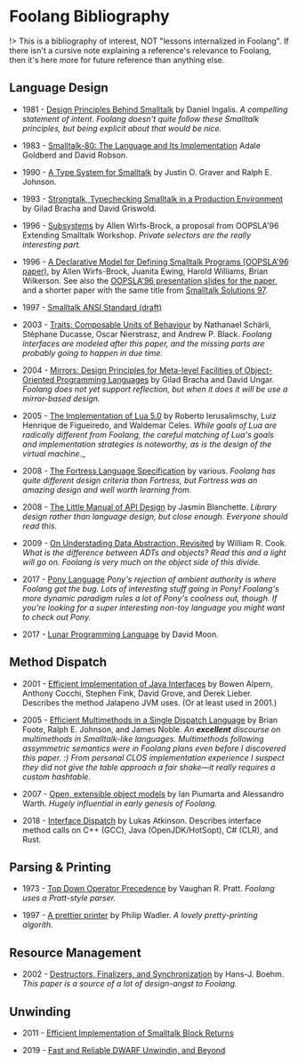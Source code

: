 # Foolang Bibliography 

!> This is a bibliography of interest, NOT "lessons internalized in Foolang". If
there isn't a cursive note explaining a reference's relevance to Foolang, then
it's here more for future reference than anything else.

## Language Design

- 1981 - [Design Principles Behind
  Smalltalk](http://stephane.ducasse.free.fr/FreeBooks/BlueBookHughes/Design%20Principles%20Behind%20Smalltalk.pdf)
  by Daniel Ingalis. _A compelling statement of intent. Foolang doesn't quite follow these Smalltalk
  principles, but being explicit about that would be nice._ 

- 1983 - [Smalltalk-80: The Language and Its Implementation](http://stephane.ducasse.free.fr/FreeBooks/BlueBook/Bluebook.pdf)
  Adale Goldberd and David Robson. 

- 1990 - [A Type System for
  Smalltalk](https://www.researchgate.net/publication/2815088_A_Type_System_for_Smalltalk)
  by Justin O. Graver and Ralph E. Johnson.

- 1993 - [Strongtalk, Typechecking Smalltalk in a Production
  Environment](http://laputan.org/pub/papers/Strongtalk-OOPSLA-93.pdf) by Gilad Bracha and David
  Griswold.

- 1996 - [Subsystems](https://www.instantiations.com/PDFs/OOPSLA96/subsys.pdf)
  by Allen Wirfs-Brock, a proposal from OOPSLA'96 Extending Smalltalk Workshop.
  _Private selectors are the really interesting part._

- 1996 - [A Declarative Model for Defining Smalltalk Programs (OOPSLA'96
  paper)](http://wirfs-brock.com/allen/files/papers/oopsladcl.pdf), by Allen
  Wirfs-Brock, Juanita Ewing, Harold Williams, Brian Wilkerson. See also the
  [OOPSLA'96 presentation slides for the
  paper](http://www.wirfs-brock.com/allen/talks/oopsla96dclslides.pdf), and a
  shorter paper with the same title from [Smalltalk Solutions
  97](https://web.archive.org/web/20200301140324/https://www.instantiations.com/vast/files/archive/Smalltalk-Solutions97/SSDCL1.HTM).

- 1997 - [Smalltalk ANSI Standard
  (draft)](https://web.archive.org/web/20200301135851/http://www.math.sfedu.ru/smalltalk/standard/index.html.en)

<a id="scharli2003"></a>
- 2003 - [Traits: Composable Units of
  Behaviour](http://scg.unibe.ch/archive/papers/Scha03aTraits.pdf)
  by Nathanael Schärli, Stéphane Ducasse, Oscar Nierstrasz, and Andrew P. Black.
  _Foolang interfaces are modeled after this paper, and the missing parts are
  probably going to happen in due time._

- 2004 - [Mirrors: Design Principles for Meta-level Facilities of
  Object-Oriented Programming Languages](https://bracha.org/mirrors.pdf) by
  Gilad Bracha and David Ungar. _Foolang does not yet support reflection, but
  when it does it will be use a mirror-based design._

- 2005 - [The Implementation of Lua 5.0](https://www.lua.org/doc/jucs05.pdf) by
  Roberto Ierusalimschy, Luiz Henrique de Figueiredo, and Waldemar Celes. 
  _While goals of Lua are radically different from Foolang, the careful matching
  of Lua's goals and implementation strategies is noteworthy, as is the design
  of the virtual machine.__

- 2008 - [The Fortress Language Specification](http://www.ccs.neu.edu/home/samth/fortress-spec.pdf) by
  various. _Foolang has quite different design criteria than Fortress, but
  Fortress was an amazing design and well worth learning from._

- 2008 - [The Little Manual of API
  Design](https://people.mpi-inf.mpg.de/~jblanche/api-design.pdf) by Jasmin
  Blanchette. _Library design rather than language design, but close enough.
  Everyone should read this._

- 2009 - [On Understading Data Abstraction,
  Revisited](https://www.cs.utexas.edu/~wcook/Drafts/2009/essay.pdf) by William
  R. Cook. _What is the difference between ADTs and objects? Read this and a
  light will go on. Foolang is very much on the object side of this divide._

- 2017 - [Pony Language](https://www.ponylang.io/)
  _Pony's rejection of ambient authority is where Foolang got the bug. Lots of
  interesting stuff going in Pony! Foolang's more dynamic paradigm rules a lot
  of Pony's coolness out, though. If you're looking for a super interesting
  non-toy language you might want to check out Pony._

- 2017 - [Lunar Programming Language](http://users.rcn.com/david-moon/Lunar/) by
  David Moon.

## Method Dispatch

- 2001 - [Efficient Implementation of Java
  Interfaces](https://yanniss.github.io/M135-18/oopsla01.pdf) by Bowen Alpern,
  Anthony Cocchi, Stephen Fink, David Grove, and Derek Lieber. Describes the
  method Jalapeno JVM uses. (Or at least used in 2001.)

- 2005 - [Efficient Multimethods in a Single Dispatch
  Language](http://www.laputan.org/reflection/Foote-Johnson-Noble-ECOOP-2005.pdf)
  by Brian Foote, Ralph E. Johnson, and James Noble. _An **excellent** discourse
  on multimethods in Smalltalk-like languages. Multimethods following
  assymmetric semantics were in Foolang plans even before I discovered this
  paper. :) From personal CLOS implementation experience I suspect they did
  not give the table approach a fair shake&mdash;it really requires a custom
  hashtable._

- 2007 - [Open, extensible object models](https://www.piumarta.com/software/cola/objmodel2.pdf) by Ian Piumarta
  and Alessandro Warth. _Hugely influential in early genesis of Foolang._

- 2018 - [Interface Dispatch](https://lukasatkinson.de/2018/interface-dispatch/)
  by Lukas Atkinson. Describes interface method calls on C++ (GCC), Java
  (OpenJDK/HotSopt), C# (CLR), and Rust.

## Parsing & Printing

- 1973 - [Top Down Operator Precedence](/papers/pratt.pdf) by Vaughan R. Pratt.
  _Foolang uses a Pratt-style parser._

- 1997 - [A prettier
  printer](https://homepages.inf.ed.ac.uk/wadler/papers/prettier/prettier.pdf)
  by Philip Wadler. _A lovely pretty-printing algorith._

## Resource Management

- 2002 - [Destructors, Finalizers, and Synchronization](https://www.hpl.hp.com/techreports/2002/HPL-2002-335.pdf)
  by Hans-J. Boehm. _This paper is a source of a lot of design-angst to Foolang._

## Unwinding

- 2011 - [Efficient Implementation of Smalltalk Block Returns](http://www.wirfs-brock.com/allen/things/smalltalk-things/efficient-implementation-smalltalk-block-returns)

- 2019 - [Fast and Reliable DWARF Unwindin, and Beyond](https://fzn.fr/projects/frdwarf/)
